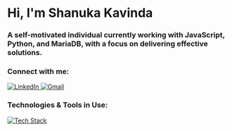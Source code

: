 <h1>Hi, I'm Shanuka Kavinda</h1>
<h3>A self-motivated individual currently working with JavaScript, Python, and MariaDB, with a focus on delivering effective solutions.</h3>

<h3 align="left">Connect with me:</h3>
<p align="left">
  <a href="https://linkedin.com/in/shanukafd" target="_blank">
    <img src="https://skillicons.dev/icons?i=linkedin" alt="LinkedIn">
  </a>
  <a href="mailto:kshanuka97@gmail.com">
    <img src="https://skillicons.dev/icons?i=gmail" alt="Gmail">
  </a>
</p>

<h3 align="left">Technologies & Tools in Use: </h3>
<p align="left">
  <a href="https://skillicons.dev">
    <img src="https://skillicons.dev/icons?i=js,py,flask,css,html,linux,vscode" alt="Tech Stack">
  </a>
</p>
